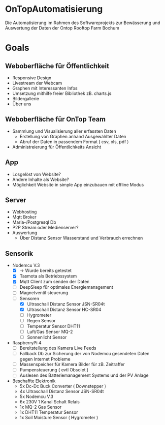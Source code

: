 # OnTopAutomatisierung
Die Automatisierung im Rahmen des Softwareprojekts zur Bewässerung und Auswertung der Daten der Ontop Rooftop Farm Bochum

# Goals
## Weboberfläche für Öffentlichkeit
* Responsive Design
* Livestream der Webcam
* Graphen mit Interessanten Infos
 * Umsetzung mithilfe freier Bibliothek zB. charts.js
* Bildergallerie
* Über uns 

## Weboberfläche für OnTop Team
* Sammlung und Visualisierung aller erfassten Daten
  * Erstellung von Graphen anhand Ausgewählter Daten
  * Abruf der Daten in passendem Format ( csv, xls, pdf )
* Administreierung für Öffentlichkeits Ansicht

## App 
* Losgelöst von Website?
* Andere Inhalte als Website?
* Möglichkeit Website in simple App einzubauen mit offline Modus

## Server
* Webhosting
* Mqtt Broker
* Maria-/Postgresql Db
* P2P Stream oder Medienserver?
* Auswertung
  * Über Distanz Sensor Wasserstand und Verbrauch errechnen

## Sensorik
* Nodemcu V.3 
  - [x] -> Wurde bereits getestet
  - [x] Tasmota als Betriebssystem
  - [x] Mqtt Client zum senden der Daten
  - [ ] DeepSleep für optimales Energiemanagement
  - [ ] Magnetventil steuerung
  - [ ] Sensoren
    - [x] Ultraschall Distanz Sensor JSN-SR04t 
    - [x] Ultraschall Distanz Sensor HC-SR04 
    - [ ] Hygrometer 
    - [ ] Regen Sensor 
    - [ ] Temperatur Sensor DHT11
    - [ ] Luft/Gas Sensor MQ-2
    - [ ] Sonnenlicht Sensor

* RaspberryPi 4
  - [ ] Bereitstellung des Kamera Live Feeds
  - [ ] Fallback Db zur Sicherung der von Nodemcu gesendeten Daten gegen Internet Probleme
  - [ ] Massenspeicher für Kamera Bilder für zB. Zeitraffer
  - [ ] Pumpensteuerung ( evtl Obsolet )
  - [ ] Auslesen des Batteriemanagement Systems und der PV Anlage

* Beschaffte Elektronik
  * 5x Dc-Dc Buck Converter ( Downstepper ) 
  * 4x Ultraschall Distanz Sensor JSN-SR04t
  * 5x Nodemcu V.3
  * 6x 230V 1 Kanal Schalt Relais
  * 1x MQ-2 Gas Sensor
  * 1x DHT11 Temperatur Sensor
  * 1x Soil Moisture Sensor ( Hygrometer )
